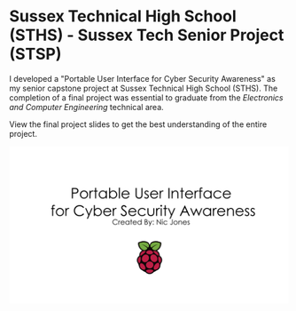 # Sussex Technical High School (STHS) - Sussex Tech Senior Project (STSP)

I developed a "Portable User Interface for Cyber Security Awareness" as my senior capstone project at Sussex Technical High School (STHS). The completion of a final project was essential to graduate from the *Electronics and Computer Engineering* technical area.

View the final project slides to get the best understanding of the entire project.

![OS Splash Screen](images/splash.png)
